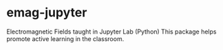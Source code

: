 # emag-jupyter
Electromagnetic Fields taught in Jupyter Lab (Python)
This package helps promote active learning in the classroom.
